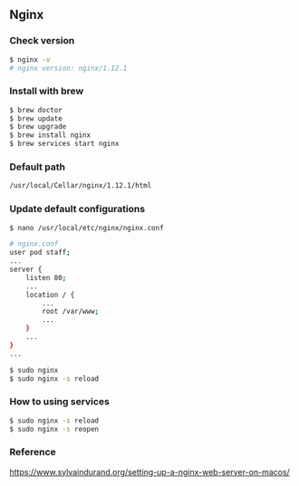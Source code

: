## Nginx

### Check version
```bash
$ nginx -v
# nginx version: nginx/1.12.1
```

### Install with brew
```bash
$ brew doctor
$ brew update
$ brew upgrade
$ brew install nginx
$ brew services start nginx
```

### Default path
```bash
/usr/local/Cellar/nginx/1.12.1/html
```

### Update default configurations
```bash
$ nano /usr/local/etc/nginx/nginx.conf

# nginx.conf
user pod staff;
...
server {
    listen 80;
    ...
    location / {
        ...
        root /var/www;
        ...
    }
    ...
}
...

$ sudo nginx
$ sudo nginx -s reload
```

### How to using services
```bash
$ sudo nginx -s reload
$ sudo nginx -s reopen
```

### Reference
https://www.sylvaindurand.org/setting-up-a-nginx-web-server-on-macos/
